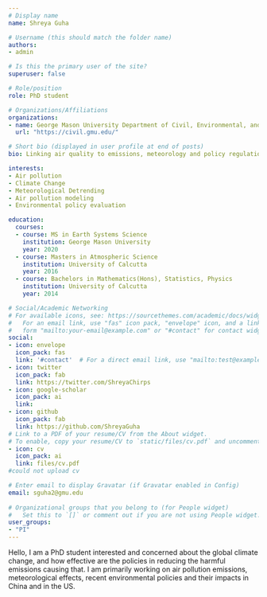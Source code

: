 ```yaml
---
# Display name
name: Shreya Guha

# Username (this should match the folder name)
authors:
- admin

# Is this the primary user of the site?
superuser: false

# Role/position
role: PhD student

# Organizations/Affiliations
organizations:
- name: George Mason University Department of Civil, Environmental, and Infrastructure Engineering
  url: "https://civil.gmu.edu/"

# Short bio (displayed in user profile at end of posts)
bio: Linking air quality to emissions, meteorology and policy regulations

interests:
- Air pollution
- Climate Change
- Meteorological Detrending
- Air pollution modeling
- Environmental policy evaluation

education:
  courses:
  - course: MS in Earth Systems Science
    institution: George Mason University
    year: 2020
  - course: Masters in Atmospheric Science
    institution: University of Calcutta
    year: 2016
  - course: Bachelors in Mathematics(Hons), Statistics, Physics
    institution: University of Calcutta
    year: 2014

# Social/Academic Networking
# For available icons, see: https://sourcethemes.com/academic/docs/widgets/#icons
#   For an email link, use "fas" icon pack, "envelope" icon, and a link in the
#   form "mailto:your-email@example.com" or "#contact" for contact widget.
social:
- icon: envelope
  icon_pack: fas
  link: '#contact'  # For a direct email link, use "mailto:test@example.org".
- icon: twitter
  icon_pack: fab
  link: https://twitter.com/ShreyaChirps
- icon: google-scholar
  icon_pack: ai
  link: 
- icon: github
  icon_pack: fab
  link: https://github.com/ShreyaGuha
# Link to a PDF of your resume/CV from the About widget.
# To enable, copy your resume/CV to `static/files/cv.pdf` and uncomment the lines below.  
- icon: cv
  icon_pack: ai
  link: files/cv.pdf
#could not upload cv

# Enter email to display Gravatar (if Gravatar enabled in Config)
email: sguha2@gmu.edu
  
# Organizational groups that you belong to (for People widget)
#   Set this to `[]` or comment out if you are not using People widget.  
user_groups:
- "PI"
---
```


Hello, I am a PhD student interested and concerned about the global climate change, and how effective are the policies in reducing the harmful emissions causing that. I am primarily working on air pollution emissions, meteorological effects, recent environmental policies and their impacts in China and in the US.
